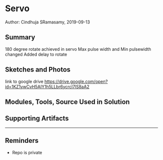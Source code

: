 #  Servo

Author: Cindhuja SRamasamy, 2019-09-13

## Summary
180 degree rotate achieved in servo
Max pulse width and Min pulsewidth changed
Added delay to rotate

## Sketches and Photos
link to google drive
https://drive.google.com/open?id=1KZ1ywCvH5AIY1h5LLbr6ycrcl7lS8aA2


## Modules, Tools, Source Used in Solution


## Supporting Artifacts


-----

## Reminders
- Repo is private
